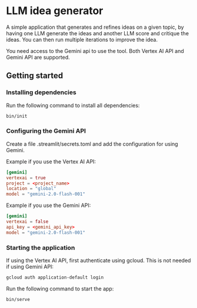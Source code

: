 
# LLM idea generator

A simple application that generates and refines ideas on a given topic, by having one LLM generate the ideas and another LLM score and critique the ideas. You can then run multiple iterations to improve the idea.

You need access to the Gemini api to use the tool. Both Vertex AI API and Gemini API are supported.

## Getting started

### Installing dependencies

Run the following command to install all dependencies:

```bash
bin/init
```

### Configuring the Gemini API

Create a file .streamlit/secrets.toml and add the configuration for using Gemini. 

Example if you use the Vertex AI API:

```toml
[gemini]
vertexai = true
project = <project_name>
location = "global"
model = "gemini-2.0-flash-001"
```

Example if you use the Gemini API:

```toml
[gemini]
vertexai = false
api_key = <gemini_api_key>
model = "gemini-2.0-flash-001"
```


### Starting the application

If using the Vertex AI API, first authenticate using gcloud. This is not needed if using Gemini API:

```bash
gcloud auth application-default login
```

Run the following command to start the app:

```bash
bin/serve
```

